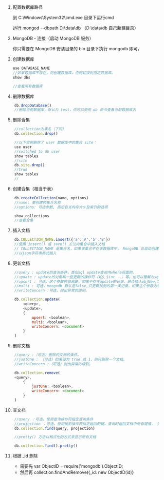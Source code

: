 1. 配置数据库路径

    到  C:\Windows\System32\cmd.exe 目录下运行cmd

    运行  mongod --dbpath D:\data\db  （D:\data\db 自己新建目录）

2. MongoDB - 连接（启动 MongoDB 服务）

    你只需要在 MongoDB 安装目录的 bin 目录下执行 mongodb 即可。

3. 创建数据库

    ```js
    use DATABASE_NAME
    //如果数据库不存在，则创建数据库，否则切换到指定数据库。
    show dbs

    //查看所有数据库
    ```
4. 删除数据库

```js
    db.dropDatabase()
    //删除当前数据库，默认为 test，你可以使用 db 命令查看当前数据库名

```

5. 删除合集

```js
    //collection为表名（下同）
    db.collection.drop()

    //以下实例删除了 user 数据库中的集合 site：
    use user
    //switched to db user
    show tables
    //site
    db.site.drop()
    //true
    show tables
    //
```

6. 创建合集（相当于表）

```js
    db.createCollection(name, options)
    //name: 要创建的集合名称
    //options: 可选参数, 指定有关内存大小及索引的选项

    show collections
    //查看合集
```
7. 插入文档

```js
    db.COLLECTION_NAME.insert({'a':'A','b':'B'})
    //使用 insert() 或 save() 方法向集合中插入文档
    // COLLECTION_NAME 是集合名，如果该集合不在该数据库中， MongoDB 会自动创建该集合并插入文档。
    //以json字符串格式插入
```
8. 更新文档

```js
    //query : update的查询条件，类似sql update查询内where后面的。
    //update : update的对象和一些更新的操作符（如$,$inc...）等，也可以理解为sql update查询内set后面的
    //upsert : 可选，这个参数的意思是，如果不存在update的记录，是否插入objNew,true为插入，默认是false，不插入。
    //multi : 可选，mongodb 默认是false,只更新找到的第一条记录，如果这个参数为true,就把按条件查出来多条记录全部更新。
    //writeConcern :可选，抛出异常的级别。

    db.collection.update(
        <query>,
        <update>,
        {
            upsert: <boolean>,
            multi: <boolean>,
            writeConcern: <document>
        }
    )   
```
9. 删除文档

```js
    //query :（可选）删除的文档的条件。
    //justOne : （可选）如果设为 true 或 1，则只删除一个文档。
    //writeConcern :（可选）抛出异常的级别。

    db.collection.remove(
    <query>,
        {
            justOne: <boolean>,
            writeConcern: <document>
        }
    )

```

10. 查文档
```js
    //query ：可选，使用查询操作符指定查询条件
    //projection ：可选，使用投影操作符指定返回的键。查询时返回文档中所有键值， 只需省略该参数即可（默认省略）。
    db.collection.find(query, projection)

    //pretty() 方法以格式化的方式来显示所有文档

    db.collection.find().pretty()

```

11. 根据 _id 删除

    
    + 需要先 var ObjectID = require('mongodb').ObjectID;
    + 然后再 collection.findAndRemove({_id: new ObjectID(id)}

